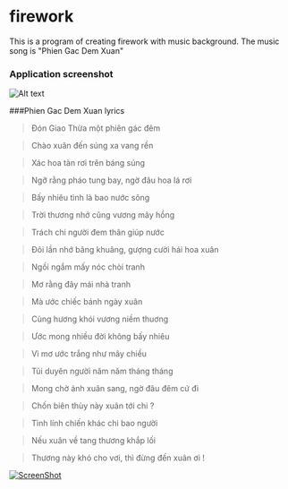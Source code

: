 # firework
This is a program of creating firework with music background. The music song is "Phien Gac Dem Xuan"

### Application screenshot

![Alt text](https://cloud.githubusercontent.com/assets/11772613/22362078/99096ef8-e492-11e6-87c9-7d221463f81a.png "Firework screenshot")

###Phien Gac Dem Xuan lyrics

>Đón Giao Thừa một phiên gác đêm 

>Chào xuân đến súng xa vang rền 

>Xác hoa tàn rơi trên báng súng 

>Ngỡ rằng pháo tung bay, ngờ đâu hoa lá rơi 

>Bấy nhiêu tình là bao nước sông 

>Trời thương nhớ cũng vương mây hồng 

>Trách chi người đem thân giúp nước 

>Đôi lần nhớ bâng khuâng, gượng cười hái hoa xuân 

>Ngồi ngắm mấy nóc chòi tranh 

>Mơ rằng đây mái nhà tranh 

>Mà ước chiếc bánh ngày xuân 

>Cùng hương khói vương niềm thuơng 

>Ước mong nhiều đời không bấy nhiêu 

>Vì mơ ước trắng như mây chiều 

>Tủi duyên người năm năm tháng tháng 

>Mong chờ ánh xuân sang, ngờ đâu đêm cứ đi 

>Chốn biên thùy này xuân tới chi ? 

>Tình lính chiến khác chi bao người 

>Nếu xuân về tang thương khắp lối 

>Thương này khó cho vơi, thì đừng đến xuân ơi !

[![ScreenShot](https://cloud.githubusercontent.com/assets/11772613/22396215/1f856d30-e586-11e6-871b-5551bb298d06.jpg)](https://www.youtube.com/watch?v=Hp4gPhay4GY)
